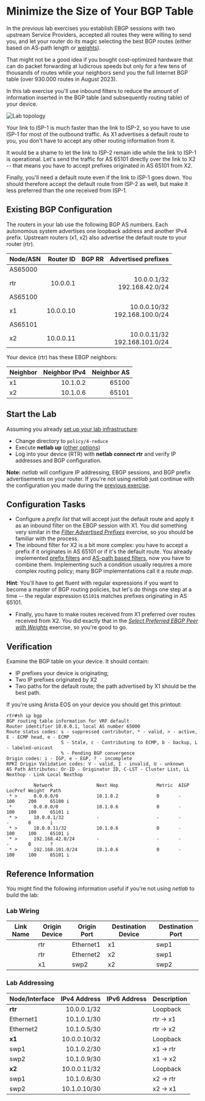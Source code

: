 # Minimize the Size of Your BGP Table

In the previous lab exercises you establish EBGP sessions with two upstream Service Providers, accepted all routes they were willing to send you, and let your router do its magic selecting the best BGP routes (either based on AS-path length or [weights](1-weights.md)).

That might not be a good idea if you bought cost-optimized hardware that can do packet forwarding at ludicrous speeds but only for a few tens of thousands of routes while your neighbors send you the full Internet BGP table (over 930.000 routes in August 2023).

In this lab exercise you'll use inbound filters to reduce the amount of information inserted in the BGP table (and subsequently routing table) of your device.

![Lab topology](topology-stop-transit.png)

Your link to ISP-1 is much faster than the link to ISP-2, so you have to use ISP-1 for most of the outbound traffic. As X1 advertises a default route to you, you don't have to accept any other routing information from it.

It would be a shame to let the link to ISP-2 remain idle while the link to ISP-1 is operational. Let's send the traffic for AS 65101 directly over the link to X2 -- that means you have to accept prefixes originated in AS 65101 from X2.

Finally, you'll need a default route even if the link to ISP-1 goes down. You should therefore accept the default route from ISP-2 as well, but make it less preferred than the one received from ISP-1.

## Existing BGP Configuration

The routers in your lab use the following BGP AS numbers. Each autonomous system advertises one loopback address and another IPv4 prefix. Upstream routers (x1, x2) also advertise the default route to your router (rtr).

| Node/ASN | Router ID | BGP RR | Advertised prefixes |
|----------|----------:|--------|--------------------:|
| AS65000 |||
| rtr | 10.0.0.1 |  | 10.0.0.1/32<br>192.168.42.0/24 |
| AS65100 |||
| x1 | 10.0.0.10 |  | 10.0.0.10/32<br>192.168.100.0/24 |
| AS65101 |||
| x2 | 10.0.0.11 |  | 10.0.0.11/32<br>192.168.101.0/24 |

Your device (rtr) has these EBGP neighbors:

| Neighbor | Neighbor IPv4 | Neighbor AS |
|----------|--------------:|------------:|
| x1 | 10.1.0.2 | 65100 |
| x2 | 10.1.0.6 | 65101 |

## Start the Lab

Assuming you already [set up your lab infrastructure](../1-setup.md):

* Change directory to `policy/4-reduce`
* Execute **netlab up** ([other options](../2-manual.md))
* Log into your device (RTR) with **netlab connect rtr** and verify IP addresses and BGP configuration.

**Note:** *netlab* will configure IP addressing, EBGP sessions, and BGP prefix advertisements on your router. If you're not using *netlab* just continue with the configuration you made during the [previous exercise](3-prefix.md).

## Configuration Tasks

* Configure a *prefix list* that will accept just the default route and apply it as an inbound filter on the EBGP session with X1. You did something very similar in the _[Filter Advertised Prefixes](3-prefix.md)_ exercise, so you should be familiar with the process.
* The inbound filter for X2 is a bit more complex: you have to accept a prefix if it originates in AS 65101 or if it's the default route. You already implemented [prefix filters](3-prefix.md) and [AS-path based filters](2-stop-transit.md), now you have to combine them. Implementing such a condition usually requires a more complex routing policy; many BGP implementations call it a *route map*. 

**Hint**: You'll have to get fluent with regular expressions if you want to become a master of BGP routing policies, but let's do things one step at a time -- the regular expression `65101$` matches prefixes originating in AS 65101.

* Finally, you have to make routes received from X1 preferred over routes received from X2. You did exactly that in the _[Select Preferred EBGP Peer with Weights](1-weights.md)_ exercise, so you're good to go.


## Verification

Examine the BGP table on your device. It should contain:

* IP prefixes your device is originating;
* Two IP prefixes originated by X2
* Two paths for the default route; the path advertised by X1 should be the best path.

If you're using Arista EOS on your device you should get this printout:

```
rtr#sh ip bgp
BGP routing table information for VRF default
Router identifier 10.0.0.1, local AS number 65000
Route status codes: s - suppressed contributor, * - valid, > - active, E - ECMP head, e - ECMP
                    S - Stale, c - Contributing to ECMP, b - backup, L - labeled-unicast
                    % - Pending BGP convergence
Origin codes: i - IGP, e - EGP, ? - incomplete
RPKI Origin Validation codes: V - valid, I - invalid, U - unknown
AS Path Attributes: Or-ID - Originator ID, C-LST - Cluster List, LL Nexthop - Link Local Nexthop

          Network                Next Hop              Metric  AIGP       LocPref Weight  Path
 * >      0.0.0.0/0              10.1.0.2              0       -          100     200     65100 i
 *        0.0.0.0/0              10.1.0.6              0       -          100     100     65101 i
 * >      10.0.0.1/32            -                     -       -          -       0       i
 * >      10.0.0.11/32           10.1.0.6              0       -          100     100     65101 i
 * >      192.168.42.0/24        -                     -       -          -       0       ?
 * >      192.168.101.0/24       10.1.0.6              0       -          100     100     65101 i
```

## Reference Information

You might find the following information useful if you're not using _netlab_ to build the lab:

### Lab Wiring

| Link Name       | Origin Device | Origin Port | Destination Device | Destination Port |
|-----------------|---------------|-------------|--------------------|------------------|
|  | rtr | Ethernet1 | x1 | swp1 |
|  | rtr | Ethernet2 | x2 | swp1 |
|  | x1 | swp2 | x2 | swp2 |

### Lab Addressing

| Node/Interface | IPv4 Address | IPv6 Address | Description |
|----------------|-------------:|-------------:|-------------|
| **rtr** |  10.0.0.1/32 |  | Loopback |
| Ethernet1 | 10.1.0.1/30 |  | rtr -> x1 |
| Ethernet2 | 10.1.0.5/30 |  | rtr -> x2 |
| **x1** |  10.0.0.10/32 |  | Loopback |
| swp1 | 10.1.0.2/30 |  | x1 -> rtr |
| swp2 | 10.1.0.9/30 |  | x1 -> x2 |
| **x2** |  10.0.0.11/32 |  | Loopback |
| swp1 | 10.1.0.6/30 |  | x2 -> rtr |
| swp2 | 10.1.0.10/30 |  | x2 -> x1 |
